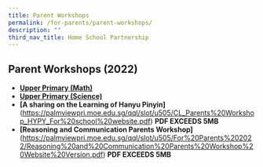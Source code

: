 ```yaml
---
title: Parent Workshops
permalink: /for-parents/parent-workshops/
description: ""
third_nav_title: Home School Partnership
---
```

## Parent Workshops (2022)
*  **[Upper Primary (Math)](/files/PLVPS_Math%20Parent%20Workshop%202022_Parents%20Copy.pdf)**
*  **[Upper Primary (Science)](/files/SCI_2022_P5-P6_Parents%20Workshop_8%20Apr.pdf)**
*  **[A sharing on the Learning of Hanyu Pinyin]**(https://palmviewpri.moe.edu.sg/qql/slot/u505/CL_Parents%20Workshop_HYPY_For%20school%20website.pdf) **PDF EXCEEDS 5MB**
*  **[Reasoning and Communication Parents Workshop]** (https://palmviewpri.moe.edu.sg/qql/slot/u505/For%20Parents%202022/Reasoning%20and%20Communication%20Parents%20Workshop%20Website%20Version.pdf) **PDF EXCEEDS 5MB**

